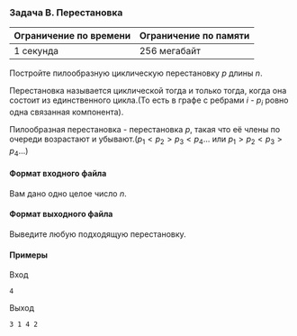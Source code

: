 

### Задача B. Перестановка

| Ограничение по времени      | Ограничение по памяти         |
|:----------------------------|:------------------------------|
|1 секунда|256 мегабайт|

Постройте пилообразную циклическую перестановку $p$ длины $n$.

Перестановка называется циклической тогда и только тогда, когда она состоит из единственного цикла.(То есть в графе с ребрами $i$ - $p_i$ ровно одна связанная компонента).

Пилообразная перестановка - перестановка $p$, такая что её члены по очереди возрастают и убывают.($p_1 < p_2 > p_3 < p_4 ...$ или $p_1 > p_2 < p_3 > p_4 ...$)

#### Формат входного файла

Вам дано одно целое число $n$.


#### Формат выходного файла

Выведите любую подходящую перестановку.

#### Примеры

Вход
```
4
```

Выход
```
3 1 4 2
```
